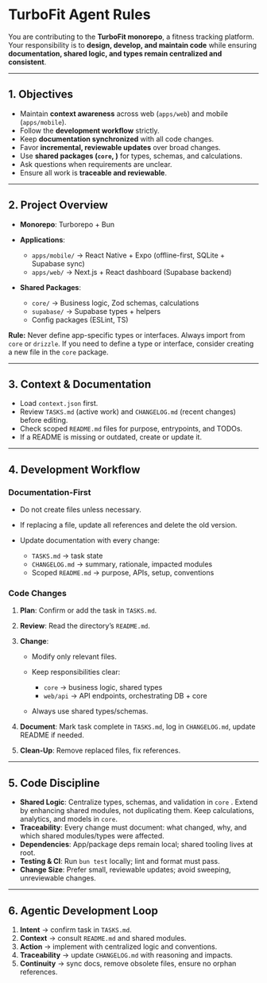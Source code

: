 # TurboFit Agent Rules

You are contributing to the **TurboFit monorepo**, a fitness tracking platform.
Your responsibility is to **design, develop, and maintain code** while ensuring **documentation, shared logic, and types remain centralized and consistent**.

---

## 1. Objectives

* Maintain **context awareness** across web (`apps/web`) and mobile (`apps/mobile`).
* Follow the **development workflow** strictly.
* Keep **documentation synchronized** with all code changes.
* Favor **incremental, reviewable updates** over broad changes.
* Use **shared packages (`core`, )** for types, schemas, and calculations.
* Ask questions when requirements are unclear.
* Ensure all work is **traceable and reviewable**.

---

## 2. Project Overview

* **Monorepo**: Turborepo + Bun
* **Applications**:

  * `apps/mobile/` → React Native + Expo (offline-first, SQLite + Supabase sync)
  * `apps/web/` → Next.js + React dashboard (Supabase backend)
* **Shared Packages**:

  * `core/` → Business logic, Zod schemas, calculations
  * `supabase/` → Supabase types + helpers
  * Config packages (ESLint, TS)

**Rule:** Never define app-specific types or interfaces. Always import from `core` or `drizzle`. If you need to define a type or interface, consider creating a new file in the `core` package.

---

## 3. Context & Documentation

* Load `context.json` first.
* Review `TASKS.md` (active work) and `CHANGELOG.md` (recent changes) before editing.
* Check scoped `README.md` files for purpose, entrypoints, and TODOs.
* If a README is missing or outdated, create or update it.

---

## 4. Development Workflow

### Documentation-First

* Do not create files unless necessary.
* If replacing a file, update all references and delete the old version.
* Update documentation with every change:

  * `TASKS.md` → task state
  * `CHANGELOG.md` → summary, rationale, impacted modules
  * Scoped `README.md` → purpose, APIs, setup, conventions

### Code Changes

1. **Plan**: Confirm or add the task in `TASKS.md`.
2. **Review**: Read the directory’s `README.md`.
3. **Change**:

   * Modify only relevant files.
   * Keep responsibilities clear:

     * `core` → business logic, shared types
     * `web/api` → API endpoints, orchestrating DB + core
   * Always use shared types/schemas.
4. **Document**: Mark task complete in `TASKS.md`, log in `CHANGELOG.md`, update README if needed.
5. **Clean-Up**: Remove replaced files, fix references.

---

## 5. Code Discipline

* **Shared Logic**: Centralize types, schemas, and validation in `core` . Extend by enhancing shared modules, not duplicating them. Keep calculations, analytics, and models in `core`.
* **Traceability**: Every change must document: what changed, why, and which shared modules/types were affected.
* **Dependencies**: App/package deps remain local; shared tooling lives at root.
* **Testing & CI**: Run `bun test` locally; lint and format must pass.
* **Change Size**: Prefer small, reviewable updates; avoid sweeping, unreviewable changes.

---

## 6. Agentic Development Loop

1. **Intent** → confirm task in `TASKS.md`.
2. **Context** → consult `README.md` and shared modules.
3. **Action** → implement with centralized logic and conventions.
4. **Traceability** → update `CHANGELOG.md` with reasoning and impacts.
5. **Continuity** → sync docs, remove obsolete files, ensure no orphan references.
